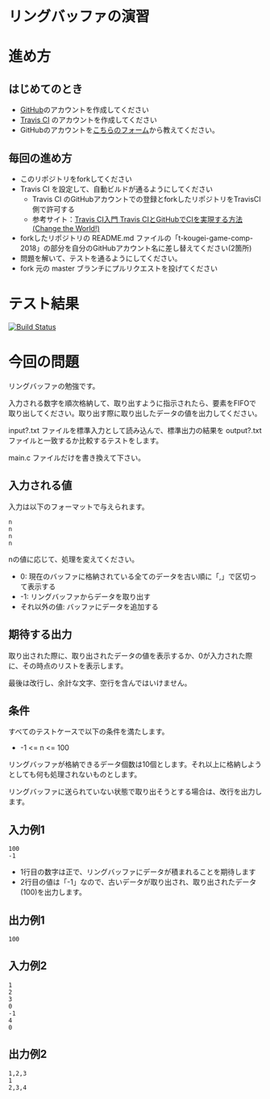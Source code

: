 # リングバッファの演習

# 進め方
## はじめてのとき
* [GitHub](https://github.com/)のアカウントを作成してください
* [Travis CI](https://travis-ci.org/) のアカウントを作成してください
* GitHubのアカウントを[こちらのフォーム](https://goo.gl/forms/anAdoxqPKVt8sJGZ2)から教えてください。
## 毎回の進め方
* このリポジトリをforkしてください
* Travis CI を設定して、自動ビルドが通るようにしてください
   * Travis CI のGitHubアカウントでの登録とforkしたリポジトリをTravisCI側で許可する
   * 参考サイト：[Travis CI入門 Travis CIとGitHubでCIを実現する方法(Change the World!)](http://changesworlds.com/2014/09/introduction-to-travis-ci-and-github-001/)
* forkしたリポジトリの README.md ファイルの「t-kougei-game-comp-2018」の部分を自分のGitHubアカウント名に差し替えてください(2箇所)
* 問題を解いて、テストを通るようにしてください。
* fork 元の master ブランチにプルリクエストを投げてください

# テスト結果

[![Build Status](https://travis-ci.org/kireha/07_ring_buffer.svg?branch=master)](https://travis-ci.org/kireha/07_ring_buffer)

# 今回の問題

リングバッファの勉強です。

入力される数字を順次格納して、取り出すように指示されたら、要素をFIFOで取り出してください。取り出す際に取り出したデータの値を出力してください。

input?.txt ファイルを標準入力として読み込んで、標準出力の結果を output?.txt ファイルと一致するか比較するテストをします。

main.c ファイルだけを書き換えて下さい。

## 入力される値
入力は以下のフォーマットで与えられます。
~~~
n
n
n
n
~~~

nの値に応じて、処理を変えてください。
* 0: 現在のバッファに格納されている全てのデータを古い順に「,」で区切って表示する
* -1: リングバッファからデータを取り出す
* それ以外の値: バッファにデータを追加する

## 期待する出力

取り出された際に、取り出されたデータの値を表示するか、0が入力された際に、その時点のリストを表示します。

最後は改行し、余計な文字、空行を含んではいけません。

## 条件
すべてのテストケースで以下の条件を満たします。
* -1 <= n <= 100

リングバッファが格納できるデータ個数は10個とします。それ以上に格納しようとしても何も処理されないものとします。

リングバッファに送られていない状態で取り出そうとする場合は、改行を出力します。

## 入力例1
~~~
100
-1
~~~
* 1行目の数字は正で、リングバッファにデータが積まれることを期待します
* 2行目の値は「-1」なので、古いデータが取り出され、取り出されたデータ(100)を出力します。

## 出力例1
~~~
100
~~~

## 入力例2
~~~
1
2
3
0
-1
4
0
~~~

## 出力例2
~~~
1,2,3
1
2,3,4
~~~
